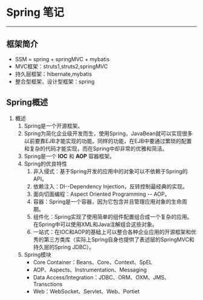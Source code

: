 # Spring 笔记

---
## 框架简介

* SSM = spring + springMVC + mybatis
* MVC框架：struts1,struts2,springMVC
* 持久层框架：hibernate,mybatis
* 整合型框架，设计型框架：spring

## Spring概述

1. 概述  
	1. Spring是一个开源框架。  
	2. Spring为简化企业级开发而生，使用Spring，JavaBean就可以实现很多以前要靠EJB才能实现的功能。同样的功能，在EJB中要通过繁琐的配置和复杂的代码才能实现，而在Spring中却非常的优雅和简洁。  
	3. Spring是一个 **IOC** 和 **AOP** 容器框架。  
	4. Spring的优良特性  
		1. 非入侵式：基于Spring开发的应用中的对象可以不依赖于Spring的API。  
		2. 依赖注入：DI--Dependency Injection，反转控制最经典的实现。  
		3. 面向切面编程：Aspect Oriented Programming -- AOP。  
		4. 容器：Spring是一个容器，因为它包含并且管理应用对象的生命周期。  
		5. 组件化：Spring实现了使用简单的组件配置组合成一个复杂的应用。在Spring中可以使用XML和Java注解组合这些对象。  
		6. 一站式：在IOC和AOP的基础上可以整合各种企业应用的开源框架和优秀的第三方类库（实际上Spring自身也提供了表述层的SpringMVC和持久层的Spring JDBC）。  
	5. Spring模块  
		* Core Container：Beans、Core、Context、SpEL  
		* AOP、Aspects、Instrumentation、Messaging  
		* Data Access/Integration：JDBC、ORM、OXM、JMS、Transctions  
		* Web：WebSocket、Servlet、Web、Portiet  

